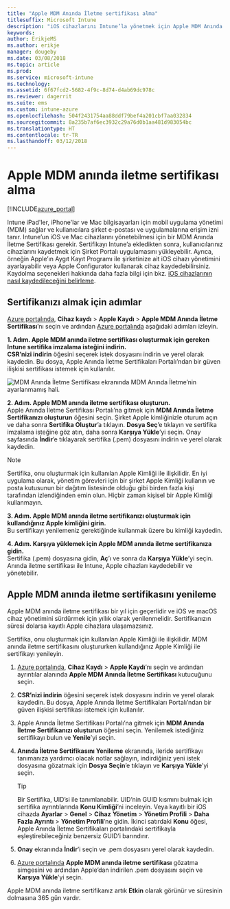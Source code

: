 ```yaml
---
title: "Apple MDM Anında İletme sertifikası alma"
titlesuffix: Microsoft Intune
description: "iOS cihazlarını Intune’la yönetmek için Apple MDM Anında İletme sertifikası alma adımlarını öğrenin."
keywords: 
author: ErikjeMS
ms.author: erikje
manager: dougeby
ms.date: 03/08/2018
ms.topic: article
ms.prod: 
ms.service: microsoft-intune
ms.technology: 
ms.assetid: 6f67fcd2-5682-4f9c-8d74-d4ab69dc978c
ms.reviewer: dagerrit
ms.suite: ems
ms.custom: intune-azure
ms.openlocfilehash: 504f2431754aa88ddf79bef4a201cbf7aa032834
ms.sourcegitcommit: 8a235b7af6ec3932c29a76d0b1aa481d983054bc
ms.translationtype: HT
ms.contentlocale: tr-TR
ms.lasthandoff: 03/12/2018
---
```

# <a name="get-an-apple-mdm-push-certificate"></a>Apple MDM anında iletme sertifikası alma

[!INCLUDE[azure_portal](./includes/azure_portal.md)]

 Intune iPad'ler, iPhone'lar ve Mac bilgisayarları için mobil uygulama yönetimi (MDM) sağlar ve kullanıcılara şirket e-postası ve uygulamalarına erişim izni tanır. Intune’un iOS ve Mac cihazlarını yönetebilmesi için bir MDM Anında İletme Sertifikası gerekir. Sertifikayı Intune’a ekledikten sonra, kullanıcılarınız cihazlarını kaydetmek için Şirket Portalı uygulamasını yükleyebilir. Ayrıca, örneğin Apple’ın Aygıt Kayıt Programı ile şirketinize ait iOS cihazı yönetimini ayarlayabilir veya Apple Configurator kullanarak cihaz kaydedebilirsiniz. Kaydolma seçenekleri hakkında daha fazla bilgi için bkz. [iOS cihazlarının nasıl kaydedileceğini belirleme](enrollment-method-choose-ios.md).

## <a name="steps-to-get-your-certificate"></a>Sertifikanızı almak için adımlar
[Azure portalında](https://portal.azure.com), **Cihaz kaydı** > **Apple Kaydı** > **Apple MDM Anında İletme Sertifikası**’nı seçin ve ardından [Azure portalında](https://portal.azure.com) aşağıdaki adımları izleyin.

**1. Adım. Apple MDM anında iletme sertifikası oluşturmak için gereken Intune sertifika imzalama isteğini indirin.**<br>
**CSR’nizi indirin** öğesini seçerek istek dosyasını indirin ve yerel olarak kaydedin. Bu dosya, Apple Anında İletme Sertifikaları Portalı’ndan bir güven ilişkisi sertifikası istemek için kullanılır.

  ![MDM Anında İletme Sertifikası ekranında MDM Anında İletme’nin ayarlanmamış hali.](./media/create-mdm-push-certificate.png)

**2. Adım. Apple MDM anında iletme sertifikası oluşturun.**<br>
Apple Anında İletme Sertifikası Portalı’na gitmek için **MDM Anında İletme Sertifikanızı oluşturun** öğesini seçin. Şirket Apple kimliğinizle oturum açın ve daha sonra **Sertifika Oluştur**’a tıklayın. **Dosya Seç**’e tıklayın ve sertifika imzalama isteğine göz atın, daha sonra **Karşıya Yükle**’yi seçin. Onay sayfasında **İndir**’e tıklayarak sertifika (.pem) dosyasını indirin ve yerel olarak kaydedin.

> [!NOTE]
> Sertifika, onu oluşturmak için kullanılan Apple Kimliği ile ilişkilidir. En iyi uygulama olarak, yönetim görevleri için bir şirket Apple Kimliği kullanın ve posta kutusunun bir dağıtım listesinde olduğu gibi birden fazla kişi tarafından izlendiğinden emin olun. Hiçbir zaman kişisel bir Apple Kimliği kullanmayın.

**3. Adım. Apple MDM anında iletme sertifikanızı oluşturmak için kullandığınız Apple kimliğini girin.**<br>
Bu sertifikayı yenilemeniz gerektiğinde kullanmak üzere bu kimliği kaydedin.

**4. Adım. Karşıya yüklemek için Apple MDM anında iletme sertifikanıza gidin.**<br>
Sertifika (.pem) dosyasına gidin, **Aç**’ı ve sonra da **Karşıya Yükle**’yi seçin. Anında iletme sertifikası ile Intune, Apple cihazları kaydedebilir ve yönetebilir.

## <a name="renew-apple-mdm-push-certificate"></a>Apple MDM anında iletme sertifikasını yenileme
Apple MDM anında iletme sertifikası bir yıl için geçerlidir ve iOS ve macOS cihaz yönetimini sürdürmek için yıllık olarak yenilenmelidir. Sertifikanızın süresi dolarsa kayıtlı Apple cihazlara ulaşamazsınız.

Sertifika, onu oluşturmak için kullanılan Apple Kimliği ile ilişkilidir. MDM anında iletme sertifikasını oluştururken kullandığınız Apple Kimliği ile sertifikayı yenileyin.

1. [Azure portalında](https://portal.azure.com), **Cihaz Kaydı** > **Apple Kaydı**’nı seçin ve ardından ayrıntılar alanında **Apple MDM Anında İletme Sertifikası** kutucuğunu seçin.
2. **CSR’nizi indirin** öğesini seçerek istek dosyasını indirin ve yerel olarak kaydedin. Bu dosya, Apple Anında İletme Sertifikaları Portalı’ndan bir güven ilişkisi sertifikası istemek için kullanılır.
3. Apple Anında İletme Sertifikası Portalı’na gitmek için **MDM Anında İletme Sertifikanızı oluşturun** öğesini seçin. Yenilemek istediğiniz sertifikayı bulun ve **Yenile**’yi seçin.
4. **Anında İletme Sertifikasını Yenileme** ekranında, ileride sertifikayı tanımanıza yardımcı olacak notlar sağlayın, indirdiğiniz yeni istek dosyasına gözatmak için **Dosya Seçin**’e tıklayın ve **Karşıya Yükle**’yi seçin.
   > [!TIP]
   > Bir Sertifika, UID’si ile tanımlanabilir. UID’nin GUID kısmını bulmak için sertifika ayrıntılarında **Konu Kimliği**’ni inceleyin. Veya kayıtlı bir iOS cihazda **Ayarlar** > **Genel** > **Cihaz** **Yönetim** > **Yönetim Profili** > **Daha Fazla Ayrıntı** > **Yönetim Profili**’ne gidin. İkinci satırdaki **Konu** öğesi, Apple Anında İletme Sertifikaları portalındaki sertifikayla eşleştirebileceğiniz benzersiz GUID’i barındırır.
 
6. **Onay** ekranında **İndir**’i seçin ve .pem dosyasını yerel olarak kaydedin.
7. [Azure portalında](https://portal.azure.com) **Apple MDM anında iletme sertifikası** gözatma simgesini ve ardından Apple’dan indirilen .pem dosyasını seçin ve **Karşıya Yükle**’yi seçin.

Apple MDM anında iletme sertifikanız artık **Etkin** olarak görünür ve süresinin dolmasına 365 gün vardır.
